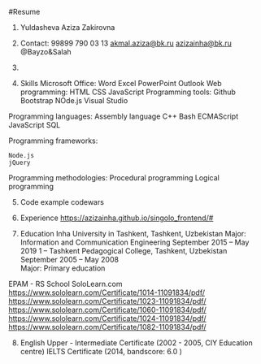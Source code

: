 #Resume

1. Yuldasheva Aziza Zakirovna

2. Contact:
99899 790 03 13
akmal.aziza@bk.ru
azizainha@bk.ru
@Bayzo&Salah

3.

4. Skills
Microsoft Office: 
    Word 
    Excel 
    PowerPoint 
    Outlook
Web programming:
    HTML
    CSS 
    JavaScript
Programming tools:
    Github
    Bootstrap 
    NOde.js 
    Visual Studio

Programming languages:
    Assembly language
    C++
    Bash
    ECMAScript
    JavaScript
    SQL

Programming frameworks:

    Node.js
    jQuery

Programming methodologies:
    Procedural programming
    Logical programming

5. Code example
    codewars


6. Experience
   https://azizainha.github.io/singolo_frontend/#


7. Education
    Inha University in Tashkent, Tashkent, Uzbekistan
    Major: Information and Communication Engineering                              September 2015 – May 2019
    1 – Tashkent Pedagogical College, Tashkent, Uzbekistan                     September 2005 – May 2008   
    Major: Primary education 

EPAM - RS School
SoloLearn.com
https://www.sololearn.com/Certificate/1014-11091834/pdf/
https://www.sololearn.com/Certificate/1023-11091834/pdf/
https://www.sololearn.com/Certificate/1060-11091834/pdf/
https://www.sololearn.com/Certificate/1024-11091834/pdf/
https://www.sololearn.com/Certificate/1082-11091834/pdf/

8. English
   Upper - Intermediate Certificate (2002 - 2005, CIY Education centre)
   IELTS Certificate (2014, bandscore: 6.0 ) 










